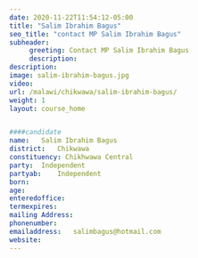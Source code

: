 ```yaml
---
date: 2020-11-22T11:54:12-05:00
title: "Salim Ibrahim Bagus"
seo_title: "contact MP Salim Ibrahim Bagus"
subheader:
     greeting: Contact MP Salim Ibrahim Bagus
     description: 
description: 
image: salim-ibrahim-bagus.jpg
video: 
url: /malawi/chikwawa/salim-ibrahim-bagus/
weight: 1
layout: course_home


####candidate
name:	Salim Ibrahim Bagus
district:	Chikwawa
constituency: Chikhwawa Central
party:	Independent
partyab:	Independent
born:
age: 
enteredoffice:	
termexpires:	
mailing Address:
phonenumber:	
emailaddress:	salimbagus@hotmail.com
website:	
---
```


